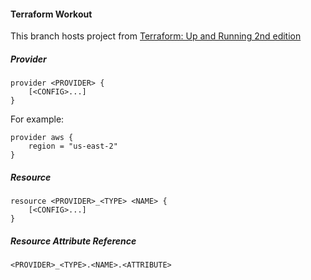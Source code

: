 #### Terraform Workout ####
This branch hosts project from [Terraform: Up and Running 2nd edition](https://learning.oreilly.com/library/view/terraform-up/9781492046899/)

##### Provider #####
```hcl
provider <PROVIDER> {
	[<CONFIG>...]
}
```

For example:
```hcl
provider aws {
	region = "us-east-2"
}
```

##### Resource #####
```hcl
resource <PROVIDER>_<TYPE> <NAME> {
	[<CONFIG>...]
}
```

##### Resource Attribute Reference #####

```hcl
<PROVIDER>_<TYPE>.<NAME>.<ATTRIBUTE>
```
